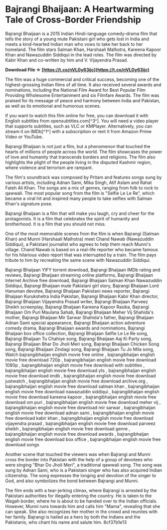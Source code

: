 # Bajrangi Bhaijaan: A Heartwarming Tale of Cross-Border Friendship
 
Bajrangi Bhaijaan is a 2015 Indian Hindi-language comedy-drama film that tells the story of a young mute Pakistani girl who gets lost in India and meets a kind-hearted Indian man who vows to take her back to her homeland. The film stars Salman Khan, Harshaali Malhotra, Kareena Kapoor Khan and Nawazuddin Siddiqui in the lead roles. The film was directed by Kabir Khan and co-written by him and V. Vijayendra Prasad.
 
**Download File ☆ [https://t.co/nVLGy63ijc](https://t.co/nVLGy63ijc)**


 
The film was a huge commercial and critical success, becoming one of the highest-grossing Indian films of all time. It also received several awards and nominations, including the National Film Award for Best Popular Film Providing Wholesome Entertainment and six Filmfare Awards. The film was praised for its message of peace and harmony between India and Pakistan, as well as its emotional and humorous scenes.
 
If you want to watch this film online for free, you can download it with English subtitles from opensubtitles.com[^3^]. You will need a video player that supports subtitles, such as VLC or KMPlayer. Alternatively, you can stream it on IMDb[^1^] with a subscription or rent it from Amazon Prime Video or YouTube.

Bajrangi Bhaijaan is not just a film, but a phenomenon that touched the hearts of millions of people across the world. The film showcases the power of love and humanity that transcends borders and religions. The film also highlights the plight of the people living in the disputed Kashmir region, where violence and terrorism are rampant.
 
The film's soundtrack was composed by Pritam and features songs sung by various artists, including Adnan Sami, Mika Singh, Atif Aslam and Rahat Fateh Ali Khan. The songs are a mix of genres, ranging from folk to rock to qawwali. The most popular song from the film is "Selfie Le Le Re", which became a viral hit and inspired many people to take selfies with Salman Khan's signature pose.
 
Bajrangi Bhaijaan is a film that will make you laugh, cry and cheer for the protagonists. It is a film that celebrates the spirit of humanity and brotherhood. It is a film that you should not miss.

One of the most memorable scenes from the film is when Bajrangi (Salman Khan) and Munni (Harshaali Malhotra) meet Chand Nawab (Nawazuddin Siddiqui), a Pakistani journalist who agrees to help them reach Munni's village. Chand Nawab is based on a real-life reporter who became famous for his hilarious video report that was interrupted by a train. The film pays tribute to him by recreating the same scene with Nawazuddin Siddiqui.
 
Bajrangi Bhaijaan YIFY torrent download,  Bajrangi Bhaijaan IMDb rating and reviews,  Bajrangi Bhaijaan streaming online platforms,  Bajrangi Bhaijaan Internet Archive free download,  Bajrangi Bhaijaan Salman Khan Nawazuddin Siddiqui,  Bajrangi Bhaijaan mute Pakistani girl story,  Bajrangi Bhaijaan Lord Hanuman devotee,  Bajrangi Bhaijaan Pakistani news reporter,  Bajrangi Bhaijaan Kurukshetra India Pakistan,  Bajrangi Bhaijaan Kabir Khan director,  Bajrangi Bhaijaan Vijayendra Prasad writer,  Bajrangi Bhaijaan Parveez Sheikh screenplay,  Bajrangi Bhaijaan Kareena Kapoor Rasika,  Bajrangi Bhaijaan Om Puri Maulana Sahab,  Bajrangi Bhaijaan Meher Vij Shahida's mother,  Bajrangi Bhaijaan Mir Sarwar Shahida's father,  Bajrangi Bhaijaan Adnan Sami special appearance,  Bajrangi Bhaijaan action adventure comedy drama,  Bajrangi Bhaijaan awards and nominations,  Bajrangi Bhaijaan box office collection,  Bajrangi Bhaijaan Selfie Le Le Re song,  Bajrangi Bhaijaan Tu Chahiye song,  Bajrangi Bhaijaan Aaj Ki Party song,  Bajrangi Bhaijaan Bhar Do Jholi Meri song,  Bajrangi Bhaijaan Chicken Song song,  Bajrangi Bhaijaan Zindagi song,  Bajrangi Bhaijaan Tu Jo Mila song,  Watch bajrangibhaijan english movie free online ,  bajrangibhaijan english movie free download 720p ,  bajrangibhaijan english movie free download 1080p ,  bajrangibhaijan english movie free download with subtitles ,  bajrangibhaijan english movie free download yts ,  bajrangibhaijan english movie free download imdb ,  bajrangibhaijan english movie free download justwatch ,  bajrangibhaijan english movie free download archive.org ,  bajrangibhaijan english movie free download salman khan ,  bajrangibhaijan english movie free download nawazuddin siddiqui ,  bajrangibhaijan english movie free download kareena kapoor ,  bajrangibhaijan english movie free download om puri ,  bajrangibhaijan english movie free download meher vij ,  bajrangibhaijan english movie free download mir sarwar ,  bajrangibhaijan english movie free download adnan sami ,  bajrangibhaijan english movie free download kabir khan ,  bajrangibhaijan english movie free download vijayendra prasad ,  bajrangibhaijan english movie free download parveez sheikh ,  bajrangibhaijan english movie free download genre ,  bajrangibhaijan english movie free download awards ,  bajrangibhaijan english movie free download box office ,  bajrangibhaijan english movie free download songs
 
Another scene that touched the viewers was when Bajrangi and Munni cross the border into Pakistan with the help of a group of devotees who were singing "Bhar Do Jholi Meri", a traditional qawwali song. The song was sung by Adnan Sami, who is a Pakistani singer who has also acquired Indian citizenship. The song expresses the longing and devotion of the singer to God, and also symbolizes the bond between Bajrangi and Munni.
 
The film ends with a tear-jerking climax, where Bajrangi is arrested by the Pakistani authorities for illegally entering the country. He is taken to the Wagah border, where he is about to be handed over to the Indian officials. However, Munni runs towards him and calls him "Mama", revealing that she can speak. She also recognizes her mother in the crowd and reunites with her family. Bajrangi is hailed as a hero by both the Indians and the Pakistanis, who chant his name and salute him.
 8cf37b1e13
 
